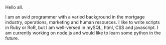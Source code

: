 Hello all.

I am an avid programmer with a varied background in the mortgage industry, operations, marketing and human resources.  I like to write scripts in Ruby or RoR, but I am well-versed in mySQL, html, CSS and javascript.  I am currently working on node.js and would like to learn some python in the future.
